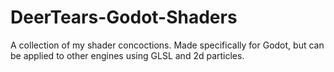 # DeerTears-Godot-Shaders
A collection of my shader concoctions. Made specifically for Godot, but can be applied to other engines using GLSL and 2d particles.
